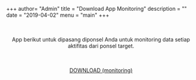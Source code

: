 +++
author= "Admin"
title = "Download App Monitoring"
description = ""
date = "2019-04-02"
menu = "main"
+++

<center>
<br /><br />
<section class="sidebar-module sidebar-module-inset">
App berikut untuk dipasang diponsel Anda untuk monitoring data setiap aktifitas dari ponsel target.
</section>
<br /><br />

<a class="btn btn-success" href="https://rawcdn.githack.com/mbahgoogle/dwonload-app/3164ff975c70b4047cd9eee1a3759b9f6336a47a/app-monitoring.apk">DOWNLOAD (monitoring)</a>

<br /><br />
<br /><br />
</center>
